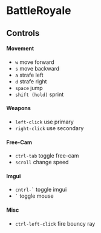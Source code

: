 # BattleRoyale

## Controls

#### Movement
- `w` move forward
- `s` move backward
- `a` strafe left
- `d` strafe right
- `space` jump
- `shift (hold)` sprint

#### Weapons
- `left-click` use primary
- `right-click` use secondary

#### Free-Cam
- `ctrl-tab` toggle free-cam
- `scroll` change speed

#### Imgui
- `` cntrl-` `` toggle imgui
- `` ` `` toggle mouse

#### Misc
- `ctrl-left-click` fire bouncy ray
